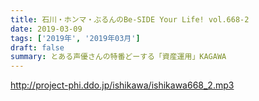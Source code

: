 ```yaml
---
title: 石川・ホンマ・ぶるんのBe-SIDE Your Life! vol.668-2
date: 2019-03-09
tags: ['2019年', '2019年03月']
draft: false
summary: とある声優さんの特番どーする「資産運用」KAGAWA
---
```


http://project-phi.ddo.jp/ishikawa/ishikawa668_2.mp3
